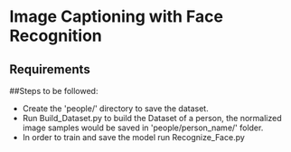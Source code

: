 # Image Captioning with Face Recognition
## Requirements

##Steps to be followed:
* Create the 'people/' directory to save the dataset.
* Run Build_Dataset.py to build the Dataset of a person, the normalized image samples would be saved in 'people/person_name/' folder.
* In order to train and save the model run Recognize_Face.py
